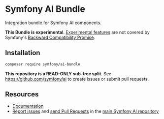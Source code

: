 # Symfony AI Bundle

Integration bundle for Symfony AI components.

**This Bundle is experimental**.
[Experimental features](https://symfony.com/doc/current/contributing/code/experimental.html)
are not covered by Symfony's
[Backward Compatibility Promise](https://symfony.com/doc/current/contributing/code/bc.html).

## Installation

```bash
composer require symfony/ai-bundle
```

**This repository is a READ-ONLY sub-tree split**. See
https://github.com/symfony/ai to create issues or submit pull requests.

## Resources

- [Documentation](doc/index.rst)
- [Report issues](https://github.com/symfony/ai/issues) and
  [send Pull Requests](https://github.com/symfony/ai/pulls)
  in the [main Symfony AI repository](https://github.com/symfony/ai)
